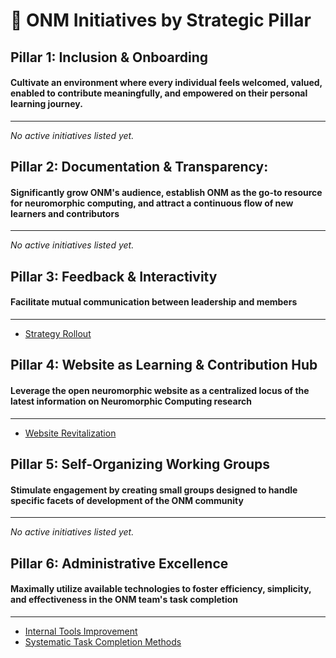 # 📂 ONM Initiatives by Strategic Pillar

## Pillar 1: Inclusion & Onboarding 
#### Cultivate an environment where every individual feels welcomed, valued, enabled to contribute meaningfully, and empowered on their personal learning journey.
---

_No active initiatives listed yet._

## Pillar 2: Documentation & Transparency:
#### Significantly grow ONM's audience, establish ONM as the go-to resource for neuromorphic computing, and attract a continuous flow of new learners and contributors
---

_No active initiatives listed yet._

## Pillar 3: Feedback & Interactivity
#### Facilitate mutual communication between leadership and members
---
- [Strategy Rollout](../strategy-rollout.md)

## Pillar 4: Website as Learning & Contribution Hub
#### Leverage the open neuromorphic website as a centralized locus of the latest information on Neuromorphic Computing research
---
- [Website Revitalization](../website_revitalization.md)

## Pillar 5: Self-Organizing Working Groups
#### Stimulate engagement by creating small groups designed to handle specific facets of development of the ONM community
---
_No active initiatives listed yet._

## Pillar 6: Administrative Excellence
#### Maximally utilize available technologies to foster efficiency, simplicity, and effectiveness in the ONM team's task completion
----
- [Internal Tools Improvement](../internal-tools-improvement.md)
- [Systematic Task Completion Methods](../systematic-task-completion.md)

